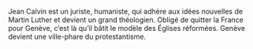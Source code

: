 
Jean Calvin est un juriste, humaniste, qui adhère aux idées nouvelles de Martin Luther et devient un grand théologien. Obligé de quitter la France pour Genève, c’est là qu’il bâtit le modèle des Églises réformées. Genève devient une ville-phare du protestantisme.